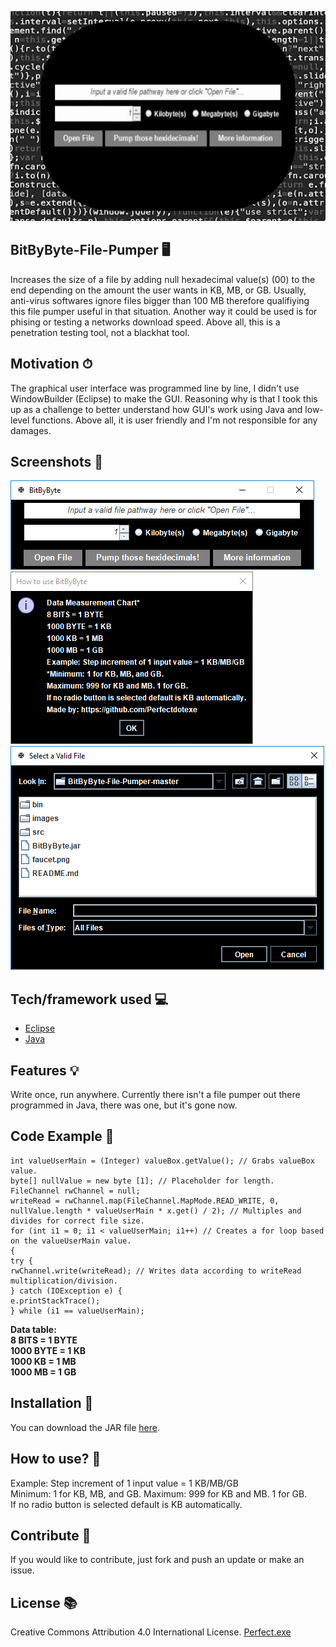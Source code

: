 <p align="center">
  <img src="images/examplemain.gif">
</p>

## BitByByte-File-Pumper 🖥
Increases the size of a file by adding null hexadecimal value(s) (00) to the end depending on the amount the user wants in KB, MB, or GB. Usually, anti-virus softwares ignore files bigger than 100 MB therefore qualifiying this file pumper useful in that situation. Another way it could be used is for phising or testing a networks download speed. Above all, this is a penetration testing tool, not a blackhat tool.

## Motivation ⏱
The graphical user interface was programmed line by line, I didn't use WindowBuilder (Eclipse) to make the GUI. Reasoning why is that I took this up as a challenge to better understand how GUI's work using Java and low-level functions. Above all, it is user friendly and I'm not responsible for any damages.

## Screenshots 📸
<img src="images/screenshot1.PNG"><br/><img src="images/screenshot2.PNG"><br/><img src="images/screenshot.PNG"><br/>

## Tech/framework used 💻
- [Eclipse](https://www.eclipse.org/)
- [Java](https://www.java.com/)

## Features 💡
Write once, run anywhere. Currently there isn't a file pumper out there programmed in Java, there was one, but it's gone now.

## Code Example 🧠
```public void actionPerformed(java.awt.event.ActionEvent evt) {
int valueUserMain = (Integer) valueBox.getValue(); // Grabs valueBox value.
byte[] nullValue = new byte [1]; // Placeholder for length.
FileChannel rwChannel = null;
writeRead = rwChannel.map(FileChannel.MapMode.READ_WRITE, 0, nullValue.length * valueUserMain * x.get() / 2); // Multiples and divides for correct file size.
for (int i1 = 0; i1 < valueUserMain; i1++) // Creates a for loop based on the valueUserMain value.
{
try {
rwChannel.write(writeRead); // Writes data according to writeRead multiplication/division.
} catch (IOException e) {
e.printStackTrace();
} while (i1 == valueUserMain);
```

**Data table:**<br/>
**8 BITS = 1 BYTE**<br/>
**1000 BYTE = 1 KB**<br/>
**1000 KB = 1 MB**<br/>
**1000 MB = 1 GB**<br/>

## Installation 💼
You can download the JAR file <a href="https://github.com/Perfectdotexe/BitByByte-File-Pumper/raw/master/BitByByte.jar">here</a>.

## How to use? 🔨
Example: Step increment of 1 input value = 1 KB/MB/GB<br/>
Minimum: 1 for KB, MB, and GB. Maximum: 999 for KB and MB. 1 for GB.<br/>
If no radio button is selected default is KB automatically.

## Contribute 🔑
If you would like to contribute, just fork and push an update or make an issue.

## License 📚
Creative Commons Attribution 4.0 International License. <a href="https://github.com/Perfectdotexe">Perfect.exe</a>
